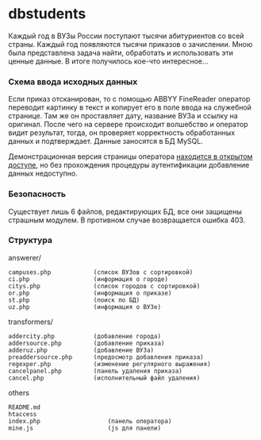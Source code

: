 # dbstudents

Каждый год в ВУЗы России поступают тысячи абитуриентов со всей страны. Каждый год появляются тысячи приказов о зачислении. Мною была представлена задача найти, обработать и использовать эти ценные данные. В итоге получилось кое-что интересное...

### Схема ввода исходных данных

Если приказ отсканирован, то с помощью ABBYY FineReader оператор переводит картинку в текст и копирует его в поле ввода на служебной странице. Там же он проставляет дату, название ВУЗа и ссылку на оригинал. После чего на сервере происходит волшебство и оператор видит результат, тогда, он проверяет корректность обработанных данных и подтверждает. Данные заносятся в БД MySQL.

Демонстрационная версия страницы оператора [находится в открытом доступе](http://openstudents.ru/adm/panel), но без прохождения процедуры аутентификации добавление данных недоступно.

### Безопасность

Существует лишь 6 файлов, редактирующих БД, все они защищены страшным модулем. В противном случае возвращается ошибка 403.

### Структура

answerer/

	campuses.php 			(список ВУЗов с сортировкой)
	ci.php 					(информация о городе)
	citys.php 				(список городов с сортировкой)
	or.php 					(информация о приказе)
	st.php 					(поиск по БД)
	uz.php 					(информация о ВУЗе)

transformers/

	addercity.php 			(добавление города)
	addersource.php 		(добавление приказа)
	adderuz.php 			(добавление ВУЗа)
	preaddersource.php 		(предосмотр добавления приказа)
	regexper.php 			(изменение регулярного выражения)
	cancelpanel.php 		(панель удаления приказа)
	cancel.php 				(исполнительный файл удаления)

others

	README.md
	htaccess
	index.php 					(панель оператора)
	mine.js   					(js для панели)
